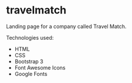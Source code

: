 # travelmatch

Landing page for a company called Travel Match.  

Technologies used: 
- HTML
- CSS
- Bootstrap 3
- Font Awesome Icons
- Google Fonts

